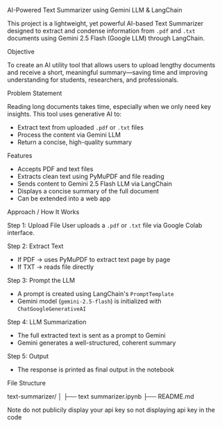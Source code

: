 AI-Powered Text Summarizer using Gemini LLM & LangChain

This project is a lightweight, yet powerful AI-based Text Summarizer designed to extract and condense information from `.pdf` and `.txt` documents using Gemini 2.5 Flash (Google LLM) through LangChain.

Objective

To create an AI utility tool that allows users to upload lengthy documents and receive a short, meaningful summary—saving time and improving understanding for students, researchers, and professionals.

Problem Statement

Reading long documents takes time, especially when we only need key insights. This tool uses generative AI to:
- Extract text from uploaded `.pdf` or `.txt` files
- Process the content via Gemini LLM
- Return a concise, high-quality summary

Features

- Accepts PDF and text files
- Extracts clean text using PyMuPDF and file reading
- Sends content to Gemini 2.5 Flash LLM via LangChain
- Displays a concise summary of the full document
- Can be extended into a web app

 Approach / How It Works

 Step 1: Upload File
User uploads a `.pdf` or `.txt` file via Google Colab interface.

 Step 2: Extract Text
- If PDF → uses PyMuPDF to extract text page by page
- If TXT → reads file directly

 Step 3: Prompt the LLM
- A prompt is created using LangChain's `PromptTemplate`
- Gemini model (`gemini-2.5-flash`) is initialized with `ChatGoogleGenerativeAI`

 Step 4: LLM Summarization
- The full extracted text is sent as a prompt to Gemini
- Gemini generates a well-structured, coherent summary

 Step 5: Output
- The response is printed as final output in the notebook

 File Structure

 text-summarizer/
│
├── text summarizer.ipynb 
├── README.md 

Note
do  not publicily display your api key so not displaying api key in the code



